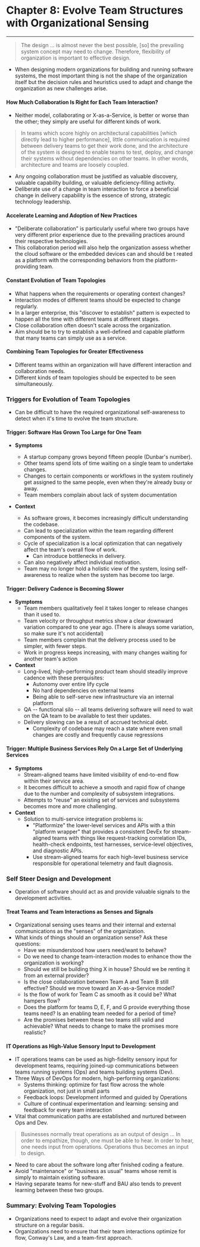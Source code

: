 # Chapter 8: Evolve Team Structures with Organizational Sensing
____

> The design ... is almost never the best possible, [so] the prevailing system concept may need to change. Therefore, flexibility of organization is important to effective design.
- When designing modern organizations for building and running software systems, the most important thing is not the shape of the organization itself but the decision rules and heuristics used to adapt and change the organization as new challenges arise.

#### How Much Collaboration Is Right for Each Team Interaction?

- Neither model, collaborating or X-as-a-Service, is better or worse than the other; they simply are useful for different kinds of work.
> In teams which score highly on architectural capabilities [which directly lead to higher performance], little communication is required between delivery teams to get their work done, and the architecture of the system is designed to enable teams to test, deploy, and change their systems without dependencies on other teams. In other words, architecture and teams are loosely coupled.
- Any ongoing collaboration must be justified as valuable discovery, valuable capability building, or valuable deficiency-filling activity.
- Deliberate use of a change in team interaction to force a beneficial change in delivery capability is the essence of strong, strategic technology leadership.

#### Accelerate Learning and Adoption of New Practices

- "Deliberate collaboration" is particularly useful where two groups have very different prior experience due to the prevailing practices around their respective technologies.
- This collaboration period will also help the organization assess whether the cloud software or the embedded devices can and should be t reated as a platform with the corresponding behaviors from the platform-providing team.

#### Constant Evolution of Team Topologies

- What happens when the requirements or operating context changes?
- Interaction modes of different teams should be expected to change regularly.
- In a larger enterprise, this "discover to establish" pattern is expected to happen all the time with different teams at different stages.
- Close collaboration often doesn't scale across the organization.
- Aim should be to try to establish a well-defined and capable platform that many teams can simply use as a service.

#### Combining Team Topologies for Greater Effectiveness

- Different teams within an organization will have different interaction and collaboration needs.
- Different kinds of team topologies should be expected to be seen simultaneously.

### Triggers for Evolution of Team Topologies

- Can be difficult to have the required organizational self-awareness to detect when it's time to evolve the team structure.

#### Trigger: Software Has Grown Too Large for One Team

- **Symptoms**
  - A startup company grows beyond fifteen people (Dunbar's number).
  - Other teams spend lots of time waiting on a single team to undertake changes.
  - Changes to certain components or workflows in the system routinely get assigned to the same people, even when they're already busy or away.
  - Team members complain about lack of system documentation

- **Context**
  - As software grows, it becomes increasingly difficult understanding the codebase.
  - Can lead to specialization within the team regarding different components of the system.
  - Cycle of specialization is a local optimization that can negatively affect the team's overall flow of work.
    - Can introduce bottlenecks in delivery.
  - Can also negatively affect individual motivation.
  - Team may no longer hold a holistic view of the system, losing self-awareness to realize when the system has become too large.

#### Trigger: Delivery Cadence is Becoming Slower

- **Symptoms**
  - Team members qualitatively feel it takes longer to release changes than it used to.
  - Team velocity or throughput metrics show a clear downward variation compared to one year ago. (There is always some variation, so make sure it's not accidental)
  - Team members complain that the delivery process used to be simpler, with fewer steps.
  - Work in progress keeps increasing, with many changes waiting for another team's action
- **Context**
  - Long-lived, high-performing product team should steadily improve cadence with these prerquisites:
    - Autonomy over entire lify cycle
    - No hard dependencies on external teams
    - Being able to self-serve new infrastructure via an internal platform
  - QA -- functional silo -- all teams delivering software will need to wait on the QA team to be available to test their updates.
  - Delivery slowing can be a result of accrued technical debt.
    - Complexity of codebase may reach a state where even small changes are costly and frequently cause regressions

#### Trigger: Multiple Business Services Rely On a Large Set of Underlying Services

- **Symptoms**
  - Stream-aligned teams have limited visibility of end-to-end flow within their service area.
  - It becomes difficult to achieve a smooth and rapid flow of change due to the number and complexity of subsystem integrations.
  - Attempts to "reuse" an existing set of services and subsystems becomes more and more challenging.
- **Context**
  - Solution to multi-service integration problems is:
    - "Platformize" the lower-level services and APIs with a thin "platform wrapper" that provides a consistent DevEx for stream-aligned teams with things like request-tracking correlation IDs, health-check endpoints, test harnesses, service-level objectives, and diagnostic APIs.
    - Use stream-aligned teams for each high-level business service responsible for operational telemetry and fault diagnosis.

### Self Steer Design and Development

- Operation of software should act as and provide valuable signals to the development activities.

#### Treat Teams and Team Interactions as Senses and Signals

- Organizational sensing uses teams and their internal and external communications as the "senses" of the organization.
- What kinds of things should an organization sense? Ask these questions:
  - Have we misunderstood how users need/want to behave?
  - Do we need to change team-interaction modes to enhance thow the organization is working?
  - Should we still be building thing X in house? Should we be renting it from an external provider?
  - Is the close collaboration between Team A and Team B still effective? Should we move toward an X-as-a-Service model?
  - Is the flow of work for Team C as smooth as it could be? What hampers flow?
  - Does the platform for teams D, E, F, and G provide everything those teams need? Is an enabling team needed for a period of time?
  - Are the promises between these two teams still valid and achievable? What needs to change to make the promises more realistic?

#### IT Operations as High-Value Sensory Input to Development

- IT operations teams can be used as high-fidelity sensory input for development teams, requiring joined-up communications between teams running systems (Ops) and teams building systems (Dev).
- Three Ways of DevOps for modern, high-performing organizations:
  - Systems thinking: optimize for fast flow across the whole organization, not just in small parts
  - Feedback loops: Development informed and guided by Operations
  - Culture of continual experimentation and learning: sensing and feedback for every team interaction
- Vital that communication paths are established and nurtured between Ops and Dev.
> Businesses normally treat operations as an output of design ... In order to empathize, though, one must be able to hear. In order to hear, one needs input from operations. Operations thus becomes an input to design.
- Need to care about the software long after finished coding a feature.
- Avoid "maintenance" or "business as usual" teams whose remit is simply to maintain existing software.
- Having separate teams for new-stuff and BAU also tends to prevent learning between these two groups.

### Summary: Evolving Team Topologies

- Organizations need to expect to adapt and evolve their organization structure on a regular basis.
- Organizations need to ensure that their team interactions optimize for flow, Conway's Law, and a team-first approach.

